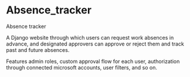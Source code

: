 # Absence_tracker
Absence tracker

A Django website through which users can request work absences in advance, and designated approvers can approve or reject them and track past and future absences.

Features admin roles, custom approval flow for each user, authorization through connected microsoft accounts, user filters, and so on.

